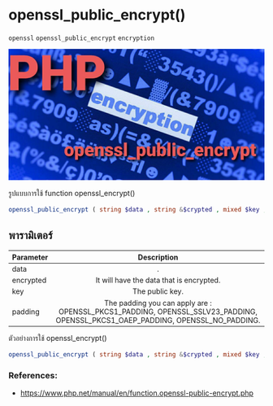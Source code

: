 # openssl_public_encrypt()
`openssl` `openssl_public_encrypt` `encryption` 

![](opensslpublic.jpg)

รูปแบบการใช้ function openssl_encrypt()
````PHP
openssl_public_encrypt ( string $data , string &$crypted , mixed $key , int $padding = OPENSSL_PKCS1_PADDING ) : bool
````
## พารามิเตอร์ 
|  Parameter  |                     Description                           |
|-------------|:---------------------------------------------------------:|
|data       |.                      |
|encrypted          |It will have the data that is encrypted.             |
|  key           |            The public key.         |
|     padding        |  The padding you can apply are : OPENSSL_PKCS1_PADDING, OPENSSL_SSLV23_PADDING, OPENSSL_PKCS1_OAEP_PADDING, OPENSSL_NO_PADDING.      |

ตัวอย่างการใช้ openssl_encrypt()
````PHP
openssl_public_encrypt ( string $data , string &$crypted , mixed $key , int $padding = OPENSSL_PKCS1_PADDING ) : bool
````

### References:
- https://www.php.net/manual/en/function.openssl-public-encrypt.php

